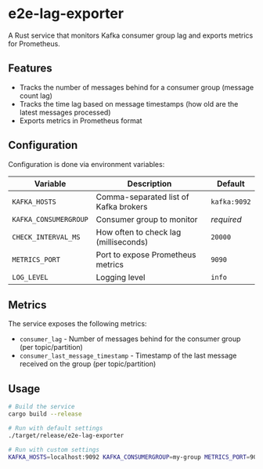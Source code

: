 # e2e-lag-exporter

A Rust service that monitors Kafka consumer group lag and exports metrics for Prometheus.

## Features

- Tracks the number of messages behind for a consumer group (message count lag)
- Tracks the time lag based on message timestamps (how old are the latest messages processed)
- Exports metrics in Prometheus format

## Configuration

Configuration is done via environment variables:

| Variable | Description | Default |
|----------|-------------|---------|
| `KAFKA_HOSTS` | Comma-separated list of Kafka brokers | `kafka:9092` |
| `KAFKA_CONSUMERGROUP` | Consumer group to monitor | _required_ |
| `CHECK_INTERVAL_MS` | How often to check lag (milliseconds) | `20000` |
| `METRICS_PORT` | Port to expose Prometheus metrics | `9090` |
| `LOG_LEVEL` | Logging level | `info` |

## Metrics

The service exposes the following metrics:

- `consumer_lag` - Number of messages behind for the consumer group (per topic/partition)
- `consumer_last_message_timestamp` - Timestamp of the last message received on the group (per topic/partition)

## Usage

```bash
# Build the service
cargo build --release

# Run with default settings
./target/release/e2e-lag-exporter

# Run with custom settings
KAFKA_HOSTS=localhost:9092 KAFKA_CONSUMERGROUP=my-group METRICS_PORT=9090 ./target/release/e2e-lag-exporter
```
